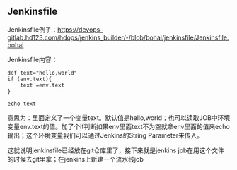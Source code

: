 
## Jenkinsfile

Jenkinsfile例子：https://devops-gitlab.hd123.com/hdops/jenkins_builder/-/blob/bohai/jenkinsfile/Jenkinsfile.bohai

Jenkinsfile内容：

```
def text="hello,world"
if (env.text){
    text =env.text
}

echo text
```

意思为：里面定义了一个变量text。默认值是hello,world；也可以读取JOB中环境变量env.text的值。加了个if判断如果env里面text不为空就拿env里面的值来echo输出；这个环境变量我们可以通过Jenkins的String Parameter来传入。


这就说明jenkinsfile已经放在git仓库里了，接下来就是jenkins job在用这个文件的时候去git里拿；在jenkins上新建一个流水线job
